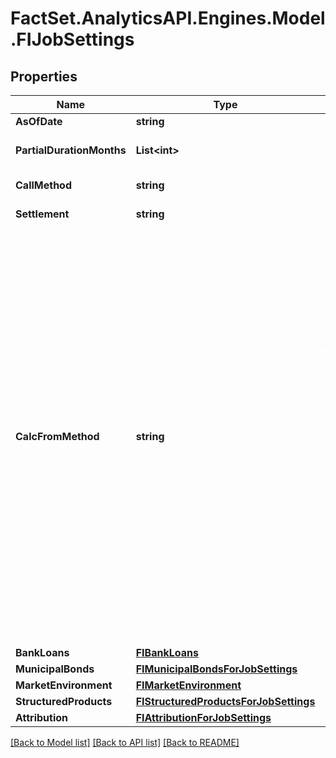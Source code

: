 # FactSet.AnalyticsAPI.Engines.Model.FIJobSettings

## Properties

Name | Type | Description | Notes
------------ | ------------- | ------------- | -------------
**AsOfDate** | **string** | As of date | 
**PartialDurationMonths** | **List&lt;int&gt;** | Partial duration months | [optional] 
**CallMethod** | **string** | Call Method | [optional] 
**Settlement** | **string** | Settlement Date | [optional] 
**CalcFromMethod** | **string** | Calculation Method.  Methods : Active Spread, Actual Spread, Actual Spread To Worst Call, OAS, Price, Yield, Yield To No Call, Act/Act Yield To No Call, Bond Equivalent Yield,  Yield To Worst Call, Discount Yield, Discount Margin, Implied Volatility, Bullet Spread, Bullet Spread To Worst Call, Pricing Matrix | [optional] 
**BankLoans** | [**FIBankLoans**](FIBankLoans.md) |  | [optional] 
**MunicipalBonds** | [**FIMunicipalBondsForJobSettings**](FIMunicipalBondsForJobSettings.md) |  | [optional] 
**MarketEnvironment** | [**FIMarketEnvironment**](FIMarketEnvironment.md) |  | [optional] 
**StructuredProducts** | [**FIStructuredProductsForJobSettings**](FIStructuredProductsForJobSettings.md) |  | [optional] 
**Attribution** | [**FIAttributionForJobSettings**](FIAttributionForJobSettings.md) |  | [optional] 

[[Back to Model list]](../README.md#documentation-for-models) [[Back to API list]](../README.md#documentation-for-api-endpoints) [[Back to README]](../README.md)

